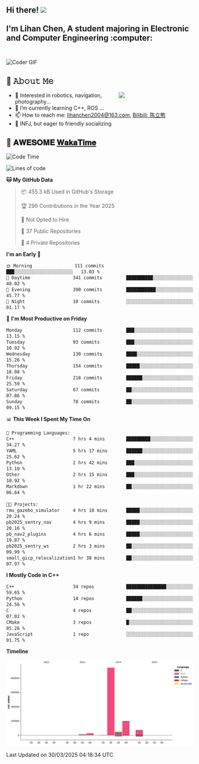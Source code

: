 <h2 align="left">
 <abc>
  <br>Hi there! <img src="https://user-images.githubusercontent.com/42378118/110234147-e3259600-7f4e-11eb-95be-0c4047144dea.gif" width="30"><br>
  <br> I'm Lihan Chen, A student majoring in Electronic and Computer Engineering :computer:<br>
  <br>
 </abc>
</h2>

<img align="center" src="https://media.giphy.com/media/SWoSkN6DxTszqIKEqv/giphy.gif" alt="Coder GIF" width="500">

## :book: 𝙰𝚋𝚘𝚞𝚝 𝙼𝚎

<img align="right" width="40%" src="https://github-readme-stats.vercel.app/api?username=LihanChen2004&show_icons=true&icon_color=CE1D2D&text_color=718096&bg_color=ffffff&hide_title=true" />

- 🌟 Interested in robotics, navigation, photography...
- 🌱 I’m currently learning C++, ROS ... 
- 📫 How to reach me: lihanchen2004@163.com, [Bilibili: 陈立憨](https://space.bilibili.com/170786212)
- 👯 INFJ, but eager to friendly socializing

## 📜 𝐀𝐖𝐄𝐒𝐎𝐌𝐄 [𝐖𝐚𝐤𝐚𝐓𝐢𝐦𝐞](https://github.com/anmol098/waka-readme-stats)

<!--START_SECTION:waka-->
![Code Time](http://img.shields.io/badge/Code%20Time-1%2C000%20hrs%2034%20mins-blue)

![Lines of code](https://img.shields.io/badge/From%20Hello%20World%20I%27ve%20Written-1.3%20million%20lines%20of%20code-blue)

**🐱 My GitHub Data** 

> 📦 455.3 kB Used in GitHub's Storage 
 > 
> 🏆 296 Contributions in the Year 2025
 > 
> 🚫 Not Opted to Hire
 > 
> 📜 37 Public Repositories 
 > 
> 🔑 4 Private Repositories 
 > 
**I'm an Early 🐤** 

```text
🌞 Morning                111 commits         ███░░░░░░░░░░░░░░░░░░░░░░   13.03 % 
🌆 Daytime                341 commits         ██████████░░░░░░░░░░░░░░░   40.02 % 
🌃 Evening                390 commits         ███████████░░░░░░░░░░░░░░   45.77 % 
🌙 Night                  10 commits          ░░░░░░░░░░░░░░░░░░░░░░░░░   01.17 % 
```
📅 **I'm Most Productive on Friday** 

```text
Monday                   112 commits         ███░░░░░░░░░░░░░░░░░░░░░░   13.15 % 
Tuesday                  93 commits          ███░░░░░░░░░░░░░░░░░░░░░░   10.92 % 
Wednesday                130 commits         ████░░░░░░░░░░░░░░░░░░░░░   15.26 % 
Thursday                 154 commits         █████░░░░░░░░░░░░░░░░░░░░   18.08 % 
Friday                   218 commits         ██████░░░░░░░░░░░░░░░░░░░   25.59 % 
Saturday                 67 commits          ██░░░░░░░░░░░░░░░░░░░░░░░   07.86 % 
Sunday                   78 commits          ██░░░░░░░░░░░░░░░░░░░░░░░   09.15 % 
```


📊 **This Week I Spent My Time On** 

```text
💬 Programming Languages: 
C++                      7 hrs 4 mins        █████████░░░░░░░░░░░░░░░░   34.27 % 
YAML                     5 hrs 17 mins       ██████░░░░░░░░░░░░░░░░░░░   25.62 % 
Python                   2 hrs 42 mins       ███░░░░░░░░░░░░░░░░░░░░░░   13.10 % 
Other                    2 hrs 15 mins       ███░░░░░░░░░░░░░░░░░░░░░░   10.92 % 
Markdown                 1 hr 22 mins        ██░░░░░░░░░░░░░░░░░░░░░░░   06.64 % 

🐱‍💻 Projects: 
rmu_gazebo_simulator     4 hrs 10 mins       █████░░░░░░░░░░░░░░░░░░░░   20.24 % 
pb2025_sentry_nav        4 hrs 9 mins        █████░░░░░░░░░░░░░░░░░░░░   20.16 % 
pb_nav2_plugins          4 hrs 6 mins        █████░░░░░░░░░░░░░░░░░░░░   19.87 % 
pb2025_sentry_ws         2 hrs 3 mins        ██░░░░░░░░░░░░░░░░░░░░░░░   09.99 % 
small_gicp_relocalization1 hr 38 mins        ██░░░░░░░░░░░░░░░░░░░░░░░   07.97 % 
```

**I Mostly Code in C++** 

```text
C++                      34 repos            ███████████████░░░░░░░░░░   59.65 % 
Python                   14 repos            ██████░░░░░░░░░░░░░░░░░░░   24.56 % 
C                        4 repos             ██░░░░░░░░░░░░░░░░░░░░░░░   07.02 % 
CMake                    3 repos             █░░░░░░░░░░░░░░░░░░░░░░░░   05.26 % 
JavaScript               1 repo              ░░░░░░░░░░░░░░░░░░░░░░░░░   01.75 % 
```



**Timeline**

![Lines of Code chart](https://raw.githubusercontent.com/LihanChen2004/LihanChen2004/main/assets/bar_graph.png)


 Last Updated on 30/03/2025 04:18:34 UTC
<!--END_SECTION:waka-->

<!--
**LihanChen2004/LihanChen2004** is a ✨ _special_ ✨ repository because its `README.md` (this file) appears on your GitHub profile.

Here are some ideas to get you started:

- 🔭 I’m currently working on ...
- 🌱 I’m currently learning ...
- 👯 I’m looking to collaborate on ...
- 🤔 I’m looking for help with ...
- 💬 Ask me about ...
- 📫 How to reach me: ...
- 😄 Pronouns: ...
- ⚡ Fun fact: ...
-->
